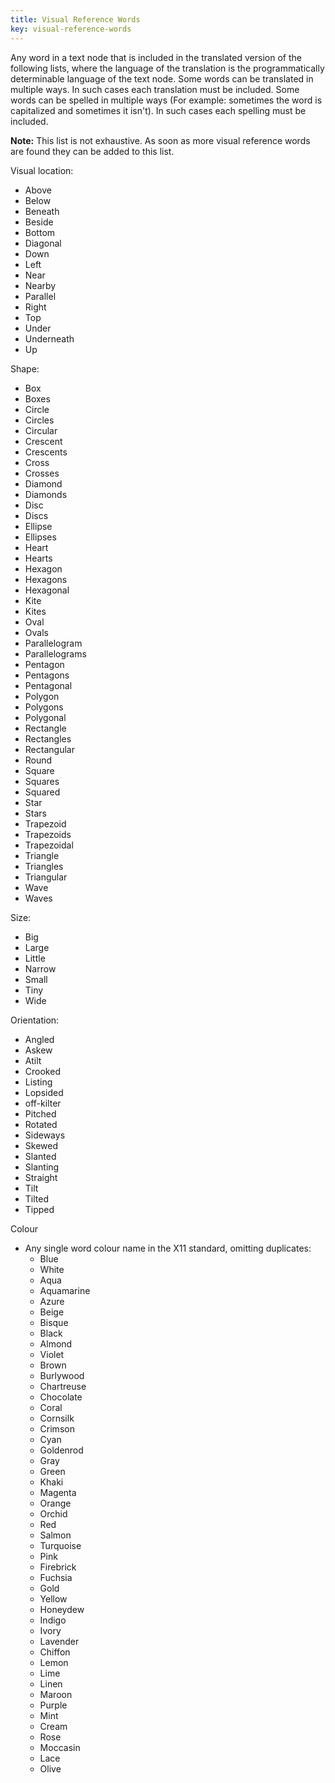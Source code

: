 ```yaml
---
title: Visual Reference Words
key: visual-reference-words
---
```


Any word in a text node that is included in the translated version of the following lists, where the language of the translation is the programmatically determinable language of the text node. Some words can be translated in multiple ways. In such cases each translation must be included. Some words can be spelled in multiple ways (For example: sometimes the word is capitalized and sometimes it isn't). In such cases each spelling must be included.

**Note:** This list is not exhaustive. As soon as more visual reference words are found they can be added to this list.

Visual location:
- Above
- Below
- Beneath
- Beside
- Bottom
- Diagonal
- Down
- Left
- Near
- Nearby
- Parallel
- Right
- Top
- Under
- Underneath
- Up

Shape:
- Box
- Boxes
- Circle
- Circles
- Circular
- Crescent
- Crescents
- Cross
- Crosses
- Diamond
- Diamonds
- Disc
- Discs
- Ellipse
- Ellipses
- Heart
- Hearts
- Hexagon
- Hexagons
- Hexagonal
- Kite
- Kites
- Oval
- Ovals
- Parallelogram
- Parallelograms
- Pentagon
- Pentagons
- Pentagonal
- Polygon
- Polygons
- Polygonal
- Rectangle
- Rectangles
- Rectangular
- Round
- Square
- Squares
- Squared
- Star
- Stars
- Trapezoid
- Trapezoids
- Trapezoidal
- Triangle
- Triangles
- Triangular
- Wave
- Waves

Size:
- Big
- Large
- Little
- Narrow
- Small
- Tiny
- Wide

Orientation:
- Angled
- Askew
- Atilt
- Crooked
- Listing
- Lopsided
- off-kilter
- Pitched
- Rotated
- Sideways
- Skewed
- Slanted
- Slanting
- Straight
- Tilt
- Tilted
- Tipped

Colour
- Any single word colour name in the X11 standard, omitting duplicates: 
  - Blue	
  - White	
  - Aqua	
  - Aquamarine	
  - Azure	
  - Beige	
  - Bisque	
  - Black	
  - Almond
  - Violet	
  - Brown	
  - Burlywood
  - Chartreuse	
  - Chocolate	
  - Coral
  - Cornsilk	
  - Crimson	
  - Cyan
  - Goldenrod	
  - Gray	
  - Green	
  - Khaki	
  - Magenta
  - Orange	
  - Orchid	
  - Red	
  - Salmon	
  - Turquoise	
  - Pink	
  - Firebrick
  - Fuchsia	
  - Gold
  - Yellow	
  - Honeydew
  - Indigo	
  - Ivory	
  - Lavender	
  - Chiffon	
  - Lemon
  - Lime	
  - Linen	
  - Maroon		
  - Purple	
  - Mint	
  - Cream
  - Rose	
  - Moccasin	
  - Lace	
  - Olive	

